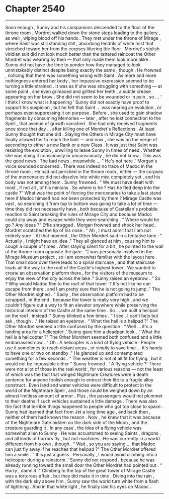 
# Chapter 2540


---

Soon enough , Sunny and his companions descended to the floor of the throne room . Mordret walked down the stone steps leading to the gallery , as well , wiping blood off his hands .
They met under the throne of Mirage , where Saint was still standing still , absorbing tendrils of white mist that stretched toward her from the corpses littering the floor .
Mordret's stylish viridian suit did not look much better than the tattered raincoat the Other Mordret was wearing by then — that only made them look more alike . Sunny did not have the time to ponder how they managed to look unmistakably distinct despite being exactly the same , though .
He frowned , noticing that there was something wrong with Saint .
As more and more nothingness entered her body , her impassive expression seemed to be turning a little strained . It was as if she was struggling with something — at some point , she even grimaced and gritted her teeth , a subtle crease appearing on her brow .
She did not seem to be wounded or in pain , so ...
‘ I think I know what is happening ’
Sunny did not exactly have proof to support his suspicion , but he felt that Saint ... was nearing an evolution , or perhaps even suppressing it on purpose . Before , she used to gain shadow fragments by consuming Memories — later , after he lost connection to the Spell , that avenue of growth vanished . She had only received fragments once since that day ... after killing one of Mordret's Reflections . At least Sunny thought that she did .
Slaying the Others in Mirage City must have finally allowed her to reach the limit — and now , she was on the verge of ascending to either a new Rank or a new Class . It was just that Saint was resisting the evolution , unwilling to leave Sunny in times of need . Whether she was doing it consciously or unconsciously , he did not know .
This was the good news . The bad news , meanwhile ...
" He's not here .’
Morgan's voice sounded concerned .
There was indeed no trace of Madoc in the throne room . He had not perished in the throne room , either — the corpses of the mercenaries did not dissolve into white mist completely yet , and his body was not among them .
Sunny frowned .
" We must have dealt with most , if not all , of his minions . So where is he ? Has he fled deep into the castle ?"
What was the point of forcing the mercenaries to take a last stand here if Madoc himself had not been protected by them ?
Mirage Castle was vast , so searching it from top to bottom was going to take a lot of time — time they did not necessarily have , both because of Castellan's probable reaction to Saint breaking the rules of Mirage City and because Madoc could slip away and escape while they were searching .
“ Where would he go ? Any ideas ?"
Effie shrugged . Morgan frowned and shook her head . Mordret scratched the tip of his nose .
“ Ah , I must admit that I am not entirely sure .’
At that moment , the Other Mordret said in a tentative tone :
" Actually , I might have an idea ."
They all glanced at him , causing him to cough a couple of times .
After staying silent for a bit , he pointed to the wall of the throne room opposite the gate .
"| was personally involved in the Mirage Museum project , so I am somewhat familiar with the layout here . That small door over there leads to a spiral staircase , and that staircase leads all the way to the roof of the Castle's highest tower . We wanted to create an observation platform there , for the visitors of the museum to enjoy the view of the city across the lake ."
Sunny raised an eyebrow .
“ So ? Why would Madoc flee to the roof of that tower ’? It's not like he can escape from there , and I am pretty sure that he is not going to jump ."
The Other Mordret sighed .
“ Sadly , the observation platform had to be scrapped , in the end , because the tower is really very high , and we couldn't figure out a way to fit an elevator anywhere while preserving the historical interiors of the Castle at the same time . So ... we built a helipad on the roof , instead ."
Sunny blinked a few times .
“ I see . I can't help but ask , though ..."
He raised an eyebrow .
“ What the hell is a helipad ?"
The Other Mordret seemed a little confused by the question .
“ Well ... it's a landing area for a helicopter .’
Sunny gave him a deadpan look .
“ What the hell is a helicopter ?"
The Other Mordrert seemed both confused and a little embarrassed now .
" Oh . A helicopter is a kind of flying vehicle . People use it sometimes to reach distant areas , or simply to save time ... it's handy to have one or two on standby ."
He glanced up and contemplated something for a few seconds .
" The weather is not at all fit for flying , but it would not be impossible either "
Sunny frowned .
‘ A flying vehicle ?’
There were not a lot of those in the real world , for various reasons — not the least of which was the fact that winged Nightmare Creatures were a death sentence for anyone foolish enough to entrust their life to a fragile alloy construct .
Even land and water vehicles were difficult to protect in the world of the Nightmare Spell , and those could be weighed down by an almost limitless amount of armor . Plus , the passengers would not plummet to their deaths if such vehicles sustained a little damage .
There was also the fact that terrible things happened to people who got too close to space . Sunny had learned that fact from Jet a long time ago , and back then , neither of them had known the reason . Now , he knew that it was because of the Nightmare Gate hidden on the dark side of the Moon , and the creature guarding it .
In any case , the idea of a flying vehicle was somewhat alien to Sunny . He was accustomed to seeing Saints , dragons , and all kinds of horrors fly , but not machines . He was currently in a world different from his own , though .
“ Wait , so you are saying ... that Madoc can just fly away if he reaches that helipad ?"
The Other Mordret offered him a smile .
" It is just a guess . Personally , I would avoid climbing into a helicopter during a rainstorm .’
Sunny did not respond , because he was already running toward the small door the Other Mordret had pointed out .
“ Hurry , damn it !"
Climbing to the top of the great tower of Mirage Castle was a torturous affair , but they did make it in time .
Diving into the rain , with the dark sky above him , Sunny saw the world turn white from a flash of lightning .
And in that white light , he finally laid his eyes on Madoc .

---

